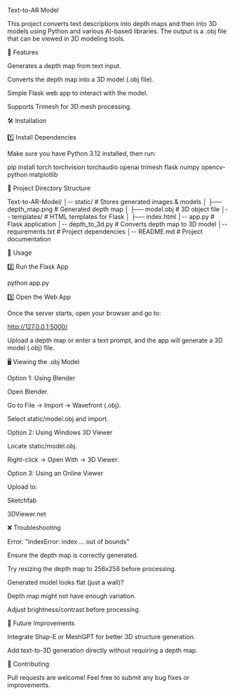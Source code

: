 Text-to-AR Model

This project converts text descriptions into depth maps and then into 3D models using Python and various AI-based libraries. The output is a .obj file that can be viewed in 3D modeling tools.

🚀 Features

Generates a depth map from text input.

Converts the depth map into a 3D model (.obj file).

Simple Flask web app to interact with the model.

Supports Trimesh for 3D mesh processing.

🛠️ Installation

1️⃣ Install Dependencies

Make sure you have Python 3.12 installed, then run:

pip install torch torchvision torchaudio openai trimesh flask numpy opencv-python matplotlib

📂 Project Directory Structure

Text-to-AR-Model/
│-- static/              # Stores generated images & models
│   ├── depth_map.png    # Generated depth map
│   ├── model.obj        # 3D object file
│-- templates/           # HTML templates for Flask
│   ├── index.html
│-- app.py               # Flask application
│-- depth_to_3d.py       # Converts depth map to 3D model
│-- requirements.txt     # Project dependencies
│-- README.md            # Project documentation

🔧 Usage

2️⃣ Run the Flask App

python app.py

3️⃣ Open the Web App

Once the server starts, open your browser and go to:

http://127.0.0.1:5000/

Upload a depth map or enter a text prompt, and the app will generate a 3D model (.obj) file.

🖥️ Viewing the .obj Model

Option 1: Using Blender

Open Blender.

Go to File → Import → Wavefront (.obj).

Select static/model.obj and import.

Option 2: Using Windows 3D Viewer

Locate static/model.obj.

Right-click → Open With → 3D Viewer.

Option 3: Using an Online Viewer

Upload to:

Sketchfab

3DViewer.net

❌ Troubleshooting

Error: "IndexError: index ... out of bounds"

Ensure the depth map is correctly generated.

Try resizing the depth map to 256x256 before processing.

Generated model looks flat (just a wall)?

Depth map might not have enough variation.

Adjust brightness/contrast before processing.

📌 Future Improvements

Integrate Shap-E or MeshGPT for better 3D structure generation.

Add text-to-3D generation directly without requiring a depth map.

🤝 Contributing

Pull requests are welcome! Feel free to submit any bug fixes or improvements.

